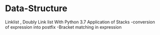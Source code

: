 # Data-Structure
Linklist , Doubly Link list With Python 3.7
Application of Stacks 
   -conversion of expression into postfix 
   -Bracket matching in expression

